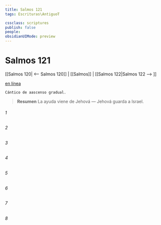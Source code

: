 ```yaml
---
title: Salmos 121
tags: Escrituras\AntiguoT

cssclass: scriptures
publish: false
people:
obsidianUIMode: preview
---
```


# Salmos 121
[[Salmos 120| <-- Salmos 120]] | [[Salmos]] | [[Salmos 122|Salmos 122 --> ]]

[en línea](https://churchofjesuschrist.org/study/scriptures/ot/ps/121?lang=spa)

```
Cántico de aascenso gradual.
```

> __Resumen__
La ayuda viene de Jehová — Jehová guarda a Israel.

###### 1 


###### 2 


###### 3 


###### 4 


###### 5 


###### 6 


###### 7 


###### 8 


